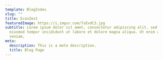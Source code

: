 ```yaml
---
template: BlogIndex
slug: ""
title: EconZest
featuredImage: https://i.imgur.com/7sEvdC3.jpg
subtitle: Lorem ipsum dolor sit amet, consectetur adipiscing elit, sed do
  eiusmod tempor incididunt ut labore et dolore magna aliqua. Ut enim ad minim
  veniam,
meta:
  description: This is a meta description.
  title: Blog Page
---
```

